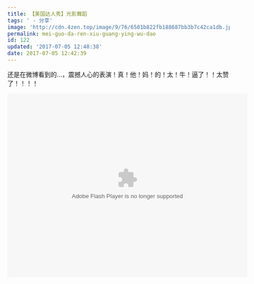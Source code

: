```yaml
---
title: 【美国达人秀】光影舞蹈
tags: ' - 分享'
image: 'http://cdn.4zen.top/image/9/76/6501b822fb188687bb3b7c42ca1db.jpg'
permalink: mei-guo-da-ren-xiu-guang-ying-wu-dao
id: 122
updated: '2017-07-05 12:48:38'
date: 2017-07-05 12:42:39
---
```


还是在微博看到的...，震撼人心的表演！真！他！妈！的！太！牛！逼了！！太赞了！！！！

<embed height="415" width="544" quality="high" allowfullscreen="true" type="application/x-shockwave-flash" src="//static.hdslb.com/miniloader.swf" flashvars="aid=11635123&page=1" pluginspage="//www.adobe.com/shockwave/download/download.cgi?P1_Prod_Version=ShockwaveFlash"></embed>